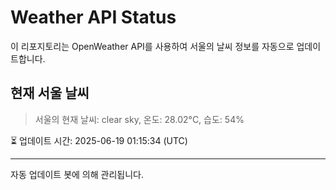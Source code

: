 
# Weather API Status

이 리포지토리는 OpenWeather API를 사용하여 서울의 날씨 정보를 자동으로 업데이트합니다.

## 현재 서울 날씨
> 서울의 현재 날씨: clear sky, 온도: 28.02°C, 습도: 54%

⏳ 업데이트 시간: 2025-06-19 01:15:34 (UTC)

---
자동 업데이트 봇에 의해 관리됩니다.
